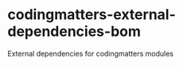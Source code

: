 # codingmatters-external-dependencies-bom
External dependencies for codingmatters modules
















